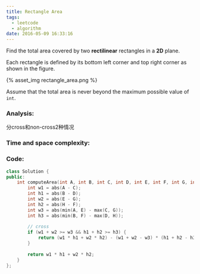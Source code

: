 ```yaml
---
title: Rectangle Area
tags:
  - leetcode
  - algorithm
date: 2016-05-09 16:33:16
---
```

>
Find the total area covered by two **rectilinear** rectangles in a **2D** plane.

Each rectangle is defined by its bottom left corner and top right corner as shown in the figure.
>
{% asset_img rectangle_area.png %}
>
Assume that the total area is never beyond the maximum possible value of `int`.
>

### Analysis:
分cross和non-cross2种情况
### Time and space complexity:
### Code:
```cpp
class Solution {
public:
    int computeArea(int A, int B, int C, int D, int E, int F, int G, int H) {
        int w1 = abs(A - C);
        int h1 = abs(B - D);
        int w2 = abs(E - G);
        int h2 = abs(H - F);
        int w3 = abs(min(A, E) - max(C, G));
        int h3 = abs(min(B, F) - max(D, H));
        
        // cross 
        if (w1 + w2 >= w3 && h1 + h2 >= h3) {
            return (w1 * h1 + w2 * h2) - (w1 + w2 - w3) * (h1 + h2 - h3);
        }
        
        return w1 * h1 + w2 * h2;
    }
};
```

